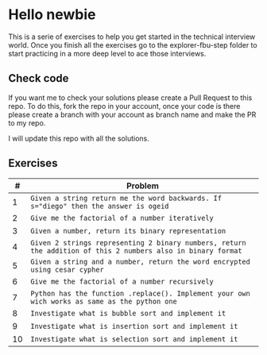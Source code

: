 # Hello newbie

This is a serie of exercises to help you get started in the technical interview world. Once you finish all the exercises go to the explorer-fbu-step folder to start practicing in a more deep level to ace those interviews.

## Check code

If you want me to check your solutions please create a Pull Request to this repo. To do this, fork the repo in your account, once your code is there please create a branch with your account as branch name and make the PR to my repo.

I will update this repo with all the solutions. 

## Exercises


| # |Problem                                                                                                        |
|---|---------------------------------------------------------------------------------------------------------------|
|1	|`Given a string return me the word backwards. If s="diego" then the answer is ogeid`            	            |
|2  |`Give me the factorial of a number iteratively`                                                                |
|3  |`Given a number, return its binary representation`                                                             |  
|4  |`Given 2 strings representing 2 binary numbers, return the addition of this 2 numbers also in binary format`   |
|5  |`Given a string and a number, return the word encrypted using cesar cypher`                                    |
|6  |`Give me the factorial of a number recursively`                                                                |
|7  |`Python has the function .replace(). Implement your own wich works as same as the python one`                  |
|8  |`Investigate what is bubble sort and implement it`                                                             |
|9  |`Investigate what is insertion sort and implement it`                                                          |
|10 |`Investigate what is selection sort and implement it`                                                          |